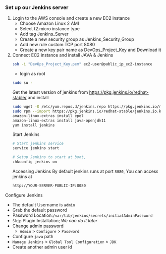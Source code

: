 ### Set up our Jenkins server

1. Login to the AWS console and create a new EC2 instance
   - Choose Amazon Linux 2 AMI
   - Select t2.micro instance type
   - Add tag Jenkins_Server
   - Create a new security group as Jenkins_Security_Group
   - Add new rule custom TCP port 8080
   - Create a new key pair name as DevOps_Project_Key and Download it
2. Connect EC2 instance and install JAVA & Jenkins
   ```sh
   ssh -i "DevOps_Project_Key.pem" ec2-user@public_ip_ec2-instance
   ```
   - login as root
   ```sh
   sudo su -
   ```
   Get the latest version of jenkins from https://pkg.jenkins.io/redhat-stable/ and install
   ```sh
   sudo wget -O /etc/yum.repos.d/jenkins.repo https://pkg.jenkins.io/redhat-stable/jenkins.repo
   sudo rpm --import https://pkg.jenkins.io/redhat-stable/jenkins.io.key
   amazon-linux-extras install epel 
   amazon-linux-extras install java-openjdk11
   yum install jenkins
   ```
   Start Jenkins
   ```sh
   # Start jenkins service
   service jenkins start

   # Setup Jenkins to start at boot,
   chkconfig jenkins on
   ```
   Accessing Jenkins
   By default jenkins runs at port `8080`, You can access jenkins at
   ```sh
   http://YOUR-SERVER-PUBLIC-IP:8080
   ```
  Configure Jenkins
  - The default Username is `admin`
  - Grab the default password 
  - Password Location:`/var/lib/jenkins/secrets/initialAdminPassword`
  - `Skip` Plugin Installation; _We can do it later_
  - Change admin password
    - `Admin` > `Configure` > `Password`
  - Configure `java` path
  - `Manage Jenkins` > `Global Tool Configuration` > `JDK`  
  - Create another admin user id
